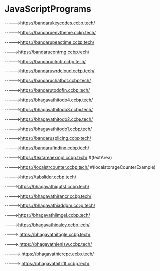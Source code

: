 # JavaScriptPrograms

----->https://bandarukeycodes.ccbp.tech/

----->https://bandaruenvtheme.ccbp.tech/

----->https://bandarupeactime.ccbp.tech/

---->https://bandarucontrng.ccbp.tech/

----->https://bandaruclrctr.ccbp.tech/


----->https://bandaruwrdcloud.ccbp.tech/

----->https://bandaruchatbot.ccbp.tech/

----->https://bandarutodofin.ccbp.tech/
 
----->https://bhagavathitodo4.ccbp.tech/

----->https://bhagavathitodo3.ccbp.tech/

----->https://bhagavathitodo2.ccbp.tech/

----->https://bhagavathitodo1.ccbp.tech/

----->https://bandarusplicing.ccbp.tech/

----->https://bandarufindinx.ccbp.tech/

----->https://textareaexmpl.ccbp.tech/   #(textArea)

----->https://localstrcounter.ccbp.tech/  #(localstorageCounterExample)

----->https://tabslider.ccbp.tech/

---->https://bhagavathiqutst.ccbp.tech/

----->https://bhagavathirancr.ccbp.tech/

----->https://bhagavathiaddgm.ccbp.tech/

---->https://bhagavathiimgel.ccbp.tech/

---->https://bhagavathicalcy.ccbp.tech/

---->.https://bhagavathitogle.ccbp.tech/

---->.https://bhagavathienisw.ccbp.tech/


----->.https://bhagavathicrcpc.ccbp.tech/


----->.https://bhagavathitrflt.ccbp.tech/
